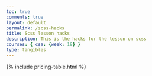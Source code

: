 ```yaml
---
toc: true
comments: true
layout: default
permalink: /scss-hacks
title: Scss lesson hacks
description: This is the hacks for the lesson on scss
courses: { csa: {week: 18} }
type: tangibles
---
```


{% include pricing-table.html %}